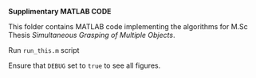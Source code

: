 **Supplimentary MATLAB CODE**

This folder contains MATLAB code implementing the algorithms for M.Sc Thesis *Simultaneous Grasping of Multiple Objects*.

Run `run_this.m` script

Ensure that `DEBUG` set to `true` to see all figures.
